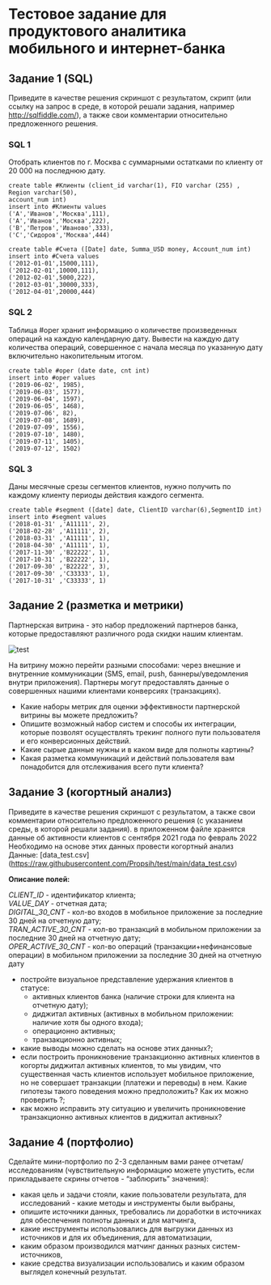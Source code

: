 # Тестовое задание для продуктового аналитика мобильного и интернет-банка

## Задание 1 (SQL)

Приведите в качестве решения скриншот с результатом, скрипт (или ссылку на запрос
в среде, в которой решали задания, например http://sqlfiddle.com/), а также свои
комментарии относительно предложенного решения.

### SQL 1

Отобрать клиентов по г. Москва с суммарными остатками по клиенту от 20 000 на
последнюю дату.

```
create table #Клиенты (client_id varchar(1), FIO varchar (255) , Region varchar(50),
account_num int)
insert into #Клиенты values
('A','Иванов','Москва',111),
('A','Иванов','Москва',222),
('B','Петров','Иваново',333),
('C','Сидоров','Москва',444)
```
```
create table #Cчета ([Date] date, Summa_USD money, Account_num int)
insert into #Cчета values
('2012-01-01',15000,111),
('2012-02-01',10000,111),
('2012-02-01',5000,222),
('2012-03-01',30000,333),
('2012-04-01',20000,444)
```

### SQL 2

Таблица #oper хранит информацию о количестве произведенных операций на каждую
календарную дату.
Вывести на каждую дату количества операций, совершенное с начала месяца по
указанную дату включительно накопительным итогом.

```
create table #oper (date date, cnt int)
insert into #oper values
('2019-06-02', 1985),
('2019-06-03', 1577),
('2019-06-04', 1597),
('2019-06-05', 1468),
('2019-07-06', 82),
('2019-07-08', 1689),
('2019-07-09', 1556),
('2019-07-10', 1480),
('2019-07-11', 1405),
('2019-07-12', 1502)
```

### SQL 3

Даны месячные срезы сегментов клиентов, нужно получить по каждому клиенту
периоды действия каждого сегмента.

```
create table #segment ([date] date, ClientID varchar(6),SegmentID int)
insert into #segment values
('2018-01-31' ,'A11111', 2),
('2018-02-28' ,'A11111', 2),
('2018-03-31' ,'A11111', 1),
('2018-04-30' ,'A11111', 1),
('2017-11-30' ,'B22222', 1),
('2017-10-31' ,'B22222', 1),
('2017-09-30' ,'B22222', 3),
('2017-09-30' ,'C33333', 1),
('2017-10-31' ,'C33333', 1)
```

## Задание 2 (разметка и метрики)

Партнерская витрина - это набор предложений партнеров банка, которые
предоставляют различного рода скидки нашим клиентам.

![test](https://raw.githubusercontent.com/artengin/ru-test-assignments/refs/heads/main/analyst/alfabank/product%20analyst%20%231/test.png)

На витрину можно перейти разными способами: через внешние и внутренние
коммуникации (SMS, email, push, баннеры/уведомления внутри приложения).
Партнеры могут предоставлять данные о совершенных нашими клиентами конверсиях
(транзакциях).

- Какие наборы метрик для оценки эффективности партнерской витрины вы
можете предложить?
- Опишите возможный набор систем и способы их интеграции, которые позволят
осуществлять трекинг полного пути пользователя и его конверсионных
действий.
- Какие сырые данные нужны и в каком виде для полноты картины?
- Какая разметка коммуникаций и действий пользователя вам понадобится для
отслеживания всего пути клиента?

## Задание 3 (когортный анализ)

Приведите в качестве решения скриншот с результатом, а также свои комментарии
относительно предложенного решения (с указанием среды, в которой решали
задания).
в приложенном файле хранятся данные об активности клиентов с сентября 2021 года
по февраль 2022
Необходимо на основе этих данных провести когортный анализ
Данные: [data_test.csv] (https://raw.githubusercontent.com/Propsih/test/main/data_test.csv)

**Описание полей:**

*CLIENT_ID* - идентификатор клиента;  
*VALUE_DAY* - отчетная дата;  
*DIGITAL_30_CNT* - кол-во входов в мобильное приложение за последние 30 дней на
отчетную дату;  
*TRAN_ACTIVE_30_CNT* - кол-во транзакций в мобильном приложении за последние 30
дней на отчетную дату;  
*OPER_ACTIVE_30_CNT* - кол-во операций (транзакции+нефинансовые операции) в
мобильном приложении за последние 30 дней на отчетную дату  

- постройте визуальное представление удержания клиентов в статусе:
    -  активных клиентов банка (наличие строки для клиента на отчетную
    дату);
    - диджитал активных (активных в мобильном приложении: наличие хотя
    бы одного входа);
    - операционно активных;
    - транзакционно активных;
- какие выводы можно сделать на основе этих данных?;
- если построить проникновение транзакционно активных клиентов в когорты
диджитал активных клиентов, то мы увидим, что существенная часть клиентов
использует мобильное приложение, но не совершает транзакции (платежи и
переводы) в нем. Какие гипотезы такого поведения можно предположить? Как
их можно проверить ?;
- как можно исправить эту ситуацию и увеличить проникновение транзакционно
активных клиентов в диджитал активных?

## Задание 4 (портфолио)

Сделайте мини-портфолио по 2-3 сделанным вами ранее отчетам/исследованиям
(чувствительную информацию можете упустить, если прикладываете скрины отчетов -
“заблюрить” значения):
- какая цель и задачи стояли, какие пользователи результата,
 для исследований - какие методы и инструменты были выбраны,
- опишите источники данных, требовались ли доработки в источниках для
обеспечения полноты данных и для матчинга,
- какие инструменты использовались для выгрузки данных из источников и для их
объединения, для автоматизации,
- каким образом производился матчинг данных разных систем-источников,
- какие средства визуализации использовались и каким образом выглядел
конечный результат.
